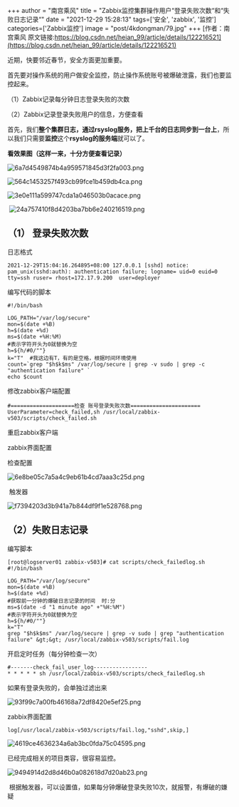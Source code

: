 +++
author = "南宫乘风"
title = "Zabbix监控集群操作用户“登录失败次数“和“失败日志记录“"
date = "2021-12-29 15:28:13"
tags=['安全', 'zabbix', '监控']
categories=['Zabbix监控']
image = "post/4kdongman/79.jpg"
+++
[作者：南宫乘风   原文链接:https://blog.csdn.net/heian_99/article/details/122216521](https://blog.csdn.net/heian_99/article/details/122216521)

近期，快要邻近春节，安全方面更加重要。

首先要对操作系统的用户做安全监控，防止操作系统账号被爆破泄露，我们也要监控起来。

（1）Zabbix记录每分钟日志登录失败的次数

（2）Zabbix记录登录失败用户的信息，方便查看



首先，我们**整个集群日志，通过rsyslog服务，把上千台的日志同步到一台上**，所以我们只需要**监控**这个**rsyslog的服务端**就可以了。 

**看效果图（这样一来，十分方便查看记录）**

![6a7d4549874b4a959571845d3f2fa003.png](https://img-blog.csdnimg.cn/6a7d4549874b4a959571845d3f2fa003.png)



![564c1453257f493cb99fce1b459db4ca.png](https://img-blog.csdnimg.cn/564c1453257f493cb99fce1b459db4ca.png)

![3e0e111a599747cda1a046503b0acace.png](https://img-blog.csdnimg.cn/3e0e111a599747cda1a046503b0acace.png)

 ![24a757410f8d4203ba7bb6e240216519.png](https://img-blog.csdnimg.cn/24a757410f8d4203ba7bb6e240216519.png)

## （1） 登录失败次数

日志格式

```
2021-12-29T15:04:16.264895+08:00 127.0.0.1 [sshd] notice: pam_unix(sshd:auth): authentication failure; logname= uid=0 euid=0 tty=ssh ruser= rhost=172.17.9.200  user=deployer

```

编写代码的脚本

```
#!/bin/bash
 
LOG_PATH="/var/log/secure"
mon=$(date +%B)
h=$(date +%d)
ms=$(date +%H:%M)
#表示字符开头为0就替换为空
h=${h/#0/""}
k="T"  #我这边有T，有的是空格，根据时间环境使用
count=`grep "$h$k$ms" /var/log/secure | grep -v sudo | grep -c "authentication failure" `
echo $count

```

修改zabbix客户端配置

```
#====================检查 账号登录失败次数======================
UserParameter=check_failed,sh /usr/local/zabbix-v503/scripts/check_failed.sh
```

重启zabbix客户端





zabbix界面配置

检查配置

![6e8be05c7a5a4c9eb61b4cd7aaa3c25d.png](https://img-blog.csdnimg.cn/6e8be05c7a5a4c9eb61b4cd7aaa3c25d.png)

 触发器

![f7394203d3b941a7b844df9f1e528768.png](https://img-blog.csdnimg.cn/f7394203d3b941a7b844df9f1e528768.png)



## （2）失败日志记录

编写脚本

```
[root@logserver01 zabbix-v503]# cat scripts/check_failedlog.sh 
#!/bin/bash
 
LOG_PATH="/var/log/secure"
mon=$(date +%B)
h=$(date +%d)
#获取前一分钟的爆破日志记录的时间  时:分
ms=$(date -d "1 minute ago" +"%H:%M")
#表示字符开头为0就替换为空
h=${h/#0/""}
k="T"
grep "$h$k$ms" /var/log/secure | grep -v sudo | grep "authentication failure" &gt;&gt; /usr/local/zabbix-v503/scripts/fail.log

```

开启定时任务（每分钟检查一次）

```
#-------check_fail_user_log-----------------
* * * * * sh /usr/local/zabbix-v503/scripts/check_failedlog.sh

```



如果有登录失败的，会单独过滤出来

![93f99c7a00fb46168a72df8420e5ef25.png](https://img-blog.csdnimg.cn/93f99c7a00fb46168a72df8420e5ef25.png)

zabbix界面配置

```
log[/usr/local/zabbix-v503/scripts/fail.log,"sshd",skip,]
```

![4619ce4636234a6ab3bc0fda75c04595.png](https://img-blog.csdnimg.cn/4619ce4636234a6ab3bc0fda75c04595.png)

已经完成相关的项目类容，很容易监控。

![9494914d2d8d46b0a082618d7d20ab23.png](https://img-blog.csdnimg.cn/9494914d2d8d46b0a082618d7d20ab23.png)

 根据触发器，可以设置值，如果每分钟爆破登录失败10次，就报警，有爆破的嫌疑
